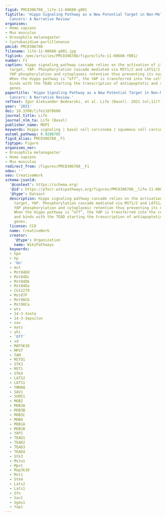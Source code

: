 ```yaml
---
figid: PMC8306788__life-11-00680-g001
figtitle: 'Hippo Signaling Pathway as a New Potential Target in Non-Melanoma Skin
  Cancers: A Narrative Review'
organisms:
- Homo sapiens
- Mus musculus
- Drosophila melanogaster
- Cystobasidium portillonense
pmcid: PMC8306788
filename: life-11-00680-g001.jpg
figlink: /pmc/articles/PMC8306788/figure/life-11-00680-f001/
number: F1
caption: Hippo signaling pathway cascade relies on the activation of its downstream
  target, YAP. Phosphorylation cascade mediated via MST1/2 and LATS1/2 results in
  YAP phosphorylation and cytoplasmic retention thus preventing its nuclear translocation.
  When the Hippo pathway is “off”, the YAP is transferred into the cell nucleus and
  binds with the TEAD starting the transcription of antiapoptotic and survival-promoting
  genes.
papertitle: 'Hippo Signaling Pathway as a New Potential Target in Non-Melanoma Skin
  Cancers: A Narrative Review.'
reftext: Igor Aleksander Bednarski, et al. Life (Basel). 2021 Jul;11(7):680.
year: '2021'
doi: 10.3390/life11070680
journal_title: Life
journal_nlm_ta: Life (Basel)
publisher_name: MDPI
keywords: Hippo signaling | basal cell carcinoma | squamous cell carcinoma | YAP
automl_pathway: 0.9288705
figid_alias: PMC8306788__F1
figtype: Figure
organisms_ner:
- Drosophila melanogaster
- Homo sapiens
- Mus musculus
redirect_from: /figures/PMC8306788__F1
ndex: ''
seo: CreativeWork
schema-jsonld:
  '@context': https://schema.org/
  '@id': https://pfocr.wikipathways.org/figures/PMC8306788__life-11-00680-g001.html
  '@type': Dataset
  description: Hippo signaling pathway cascade relies on the activation of its downstream
    target, YAP. Phosphorylation cascade mediated via MST1/2 and LATS1/2 results in
    YAP phosphorylation and cytoplasmic retention thus preventing its nuclear translocation.
    When the Hippo pathway is “off”, the YAP is transferred into the cell nucleus
    and binds with the TEAD starting the transcription of antiapoptotic and survival-promoting
    genes.
  license: CC0
  name: CreativeWork
  creator:
    '@type': Organization
    name: WikiPathways
  keywords:
  - hpo
  - hp
  - 'On'
  - mst
  - Mst84Dd
  - Mst84Dc
  - Mst84Db
  - Mst84Da
  - CG12279
  - Mst87F
  - Mst98Cb
  - Mst98Ca
  - wts
  - 14-3-3zeta
  - 14-3-3epsilon
  - sav
  - mats
  - yki
  - 'Off'
  - sd
  - MAP3K10
  - MPST
  - TAM
  - MSTO1
  - STK3
  - MST1
  - STK4
  - LATS2
  - LATS1
  - YWHAQ
  - SAV1
  - SGMS1
  - MOB2
  - MOB3A
  - MOB3B
  - MOB3C
  - MOB4
  - MOB1A
  - MOB1B
  - YAP1
  - TEAD1
  - TEAD2
  - TEAD3
  - TEAD4
  - Stk3
  - Msto1
  - Mpst
  - Map3k10
  - Mst1
  - Stk4
  - Lats2
  - Lats1
  - Sfn
  - Sav1
  - Sgms1
  - Yap1
---
```


